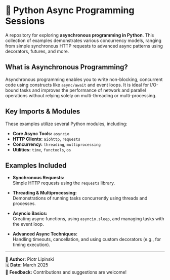 # 🐍 Python Async Programming Sessions

A repository for exploring **asynchronous programming in Python**. This collection of examples demonstrates various concurrency models, ranging from simple synchronous HTTP requests to advanced async patterns using decorators, futures, and more.

## What is Asynchronous Programming?

Asynchronous programming enables you to write non-blocking, concurrent code using constructs like `async/await` and event loops. It is ideal for I/O-bound tasks and improves the performance of network and parallel operations without relying solely on multi-threading or multi-processing.

## Key Imports & Modules

These examples utilize several Python modules, including:

- **Core Async Tools:** `asyncio`
- **HTTP Clients:** `aiohttp`, `requests`
- **Concurrency:** `threading`, `multiprocessing`
- **Utilities:** `time`, `functools`, `os`

## Examples Included

- **Synchronous Requests:**  
  Simple HTTP requests using the `requests` library.

- **Threading & Multiprocessing:**  
  Demonstrations of running tasks concurrently using threads and processes.

- **Asyncio Basics:**  
  Creating async functions, using `asyncio.sleep`, and managing tasks with the event loop.

- **Advanced Async Techniques:**  
  Handling timeouts, cancellation, and using custom decorators (e.g., for timing execution).

---

👤 **Author:** Piotr Lipinski  
🗓 **Date:** March 2025  
💬 **Feedback:** Contributions and suggestions are welcome!
